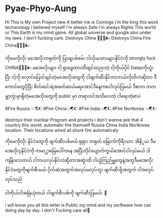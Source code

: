 # Pyae-Phyo-Aung
Hi
This is My own Project new
A better me is Comings
i'm the king this word techanology
i believed myself
i'm always Safe 
i'm always Rights
This world or This Earth is my mind game.
All global universe and google also under my laws.
I don't fucking care.
Destroys China 🖕💥🌒🌬
Destroys China Fire China🖕💥🌒🌬

ကိုမေကိုလိုး မအေလိုးတရုတ်ကို ပြာချပစ်စမ်း ငါလိုးမသားများနိုင်ငံကို
strongly fuck CHINA🖕💥🌒🌬
မအေလိုးများ ငါ့ ရှာဖွေထားတီထွင်ထညးတဲ့ ငါ့ကိုယ်ပိုင် Datasကိုသူံးပြီး 
ငါ့ကို လှောင်ပြောင်ချင်တဲ့မအေလိုးတွေကို ငါဖျက်ဆီးနိုင်တာဘယ်လိုထိလဲဆိုတာ ဒီကောင်တွေငိုပြီး စိတ်ဆင်းရဲ​အဖတ်ဆယ်မရအောင်ဒီနေ့ကစငါလုပ်ပြမယ်
ဒီစာက တကမ္ဘာလူံးမှာရှိတဲ့မအေလိုးတွေကို public မှာ တရားဝင်အသိပေးတဲ့ ငါရေးတဲ့စာပဲ 

#Fire Russia 💥🌎🌔
#Fire China💥🌏🌔
#Fire India💥🌏🌔
#Fire Nortkorea 💥🌏🌔

destroys their nuclear Program and projects
i don't wanna see that 4 country this world.
automatic fire themself Russia China India Nortkorea location.
Their locations wired all shork fire automaticaly

ကိုမေကိုလိုး နိုင်ငံတွေကို ဖျက်ဆီးပစ်မယ်
ရုရှား တရုတ် မြောက်ကိုရီးယား အိနိ္ဒယ ဒီမအေလိုး၄နိုင်ငံကို ကမာ္ဘာမြေပေါ်ကနေ အပြီးတိုင်ပျောက်ကွယ်အောင်ငါလုပ်မယ်
ဒါကျိန်းသေတယ် 
ငါဘယလုပ်နိုင်လဲဆိုတာအဆူံးထိ ငါယူံကြည်မှူ့တွေနဲ့အတူဒီမအေလိုးနိုင်ငံတွေကိုဖျက်စီးမယ်
ပိုက်ဆံအတွက်အလုပ်မလုပ်ဘူး
ဖျက်ဆီးဖို့အတွက် ငါအလုပ်လုပ်သည် 


ငါကိုယ်ငါအမြဲယုံတယ်
ငါဖျက်စီးပစ်ကို ဖျက်ဆီးပြမယ်. 🙂

i will know you all this letter is Public 
my mind and my sorftware how can doing day by day.
I don't Fucking care all🖕

